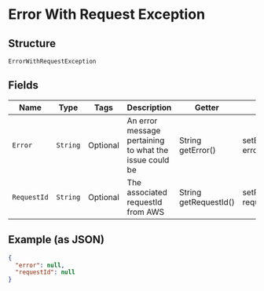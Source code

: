 
# Error With Request Exception

## Structure

`ErrorWithRequestException`

## Fields

| Name | Type | Tags | Description | Getter | Setter |
|  --- | --- | --- | --- | --- | --- |
| `Error` | `String` | Optional | An error message pertaining to what the issue could be | String getError() | setError(String error) |
| `RequestId` | `String` | Optional | The associated requestId from AWS | String getRequestId() | setRequestId(String requestId) |

## Example (as JSON)

```json
{
  "error": null,
  "requestId": null
}
```

